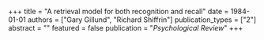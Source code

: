+++
title = "A retrieval model for both recognition and recall"
date = 1984-01-01
authors = ["Gary Gillund", "Richard Shiffrin"]
publication_types = ["2"]
abstract = ""
featured = false
publication = "*Psychological Review*"
+++

